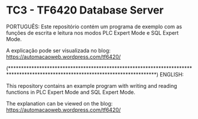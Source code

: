 # TC3 - TF6420 Database Server


PORTUGUÊS:
Este repositório contém um programa de exemplo com as funções de escrita e leitura nos modos PLC Expert Mode e SQL Expert Mode.

A explicação pode ser visualizada no blog: https://automacaoweb.wordpress.com/tf6420/




(*********************************************************************************************************************************)
ENGLISH:

This repository contains an example program with writing and reading functions in PLC Expert Mode and SQL Expert Mode.

The explanation can be viewed on the blog: https://automacaoweb.wordpress.com/tf6420/
